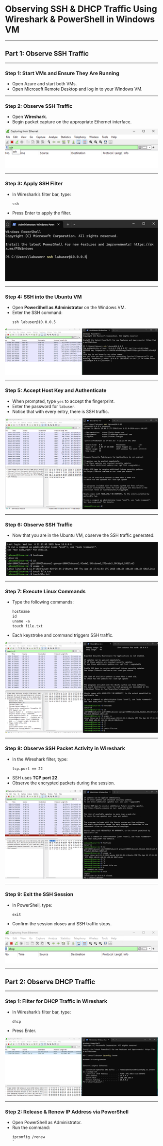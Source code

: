 # Observing SSH & DHCP Traffic Using Wireshark & PowerShell in Windows VM

---

## Part 1: Observe SSH Traffic

---

### Step 1: Start VMs and Ensure They Are Running

- Open Azure and start both VMs.
- Open Microsoft Remote Desktop and log in to your Windows VM.

---

### Step 2: Observe SSH Traffic

- Open **Wireshark**.
- Begin packet capture on the appropriate Ethernet interface.

![Screenshot](images/Screenshot1.png)

---

### Step 3: Apply SSH Filter

- In Wireshark’s filter bar, type:
  ```
  ssh
  ```
- Press Enter to apply the filter.

![Screenshot](images/Screenshot2.png)

---

### Step 4: SSH into the Ubuntu VM

- Open **PowerShell as Administrator** on the Windows VM.
- Enter the SSH command:
  ```
  ssh labuser@10.0.0.5
  ```

![Screenshot](images/Screenshot3.png)

---

### Step 5: Accept Host Key and Authenticate

- When prompted, type `yes` to accept the fingerprint.
- Enter the password for `labuser`.
- Notice that with every entry, there is SSH traffic.

![Screenshot](images/Screenshot4.png)

---

### Step 6: Observe SSH Traffic

- Now that you are in the Ubuntu VM, observe the SSH traffic generated.

![Screenshot](images/Screenshot5.png)

---

### Step 7: Execute Linux Commands

- Type the following commands:
  ```
  hostname
  id
  uname -a
  touch file.txt
  ```
- Each keystroke and command triggers SSH traffic.

![Screenshot](images/Screenshot6.png)

---

### Step 8: Observe SSH Packet Activity in Wireshark

- In the Wireshark filter, type:
  ```
  tcp.port == 22
  ```
- SSH uses **TCP port 22**.
- Observe the encrypted packets during the session.

![Screenshot](images/Screenshot7.png)

---

### Step 9: Exit the SSH Session

- In PowerShell, type:
  ```
  exit
  ```
- Confirm the session closes and SSH traffic stops.

![Screenshot](images/Screenshot8.png)

---

## Part 2: Observe DHCP Traffic

---

### Step 1: Filter for DHCP Traffic in Wireshark

- In Wireshark’s filter bar, type:
  ```
  dhcp
  ```
- Press Enter.

![Screenshot](images/Screenshot9.png)

---

### Step 2: Release & Renew IP Address via PowerShell

- Open PowerShell as Administrator.
- Run the command:
  ```
  ipconfig /renew
  `
